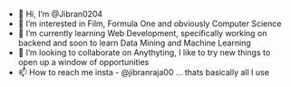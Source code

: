 - 👋 Hi, I’m @Jibran0204
- 👀 I’m interested in Film, Formula One and obviously Computer Science
- 🌱 I’m currently learning Web Development, specifically working on backend and soon to learn Data Mining and Machine Learning
- 💞️ I’m looking to collaborate on Anythyting, I like to try new things to open up a window of opportunities
- 📫 How to reach me insta - @jibranraja00 ... thats basically all I use

<!---
Jibran0204/Jibran0204 is a ✨ special ✨ repository because its `README.md` (this file) appears on your GitHub profile.
You can click the Preview link to take a look at your changes.
--->

